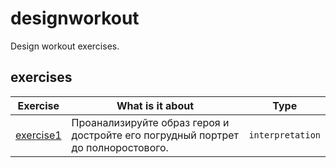 # designworkout
Design workout exercises.

## exercises

| Exercise | What is it about | Type |
| ---- | ----- | ---------- |
| [exercise1](./exercise1/exercise1.md) | Проанализируйте образ героя и достройте его погрудный портрет до полноростового. | `interpretation` |